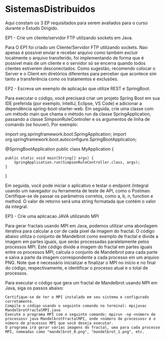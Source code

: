 # SistemasDistribuidos
Aqui constam os 3 EP requisitados para serem avaliados para o curso durante o Estudo Dirigido.

EP1 - Crie um cliente/servidor FTP utilizando sockets em Java.

Para O EP1 foi criado um Cliente/Servidor FTP utilizando sockets. Nao apenas é possível enviar e receber arquivo como também excluir localmente o arquivo transferido, foi implementando de forma que é possivel mais de um cliente e o servidor só se encerra quando todos clientes estiverem desconectados. Como sugestão, recomendo colocar o Server e o Client em diretórios diferentes para perceber que acontece sim tanto a transferência como os tratamentos e exclusões.

EP2 - Escreva um exemplo de aplicação que utilize REST e SpringBoot.

Para executar o código, você precisará criar um projeto Spring Boot em sua IDE preferida (por exemplo, IntelliJ, Eclipse, VS Code) e adicionar a dependência spring-boot-starter-web. Em seguida, crie uma classe com um método main que chama o método run da classe SpringApplication, passando a classe SimpsonRuleController e os argumentos de linha de comando (se houver). Por exemplo:

import org.springframework.boot.SpringApplication;
import org.springframework.boot.autoconfigure.SpringBootApplication;

@SpringBootApplication
public class MyApplication {

    public static void main(String[] args) {
        SpringApplication.run(SimpsonRuleController.class, args);
    }
}

Em seguida, você pode iniciar o aplicativo e testar o endpoint /integral usando um navegador ou ferramenta de teste de API, como o Postman. Certifique-se de passar os parâmetros corretos, como a, b, n, function e method. O valor de retorno será uma string formatada que contém o valor da integral.

EP3 - Crie uma aplicacao JAVA utilizando MPI

Para gerar fractais usando MPI em Java, podemos utilizar uma abordagem iterativa para calcular a cor de cada pixel da imagem do fractal. O código abaixo utiliza o conjunto de Mandelbrot como exemplo de fractal e divide a imagem em partes iguais, que serão processadas paralelamente pelos processos MPI. Este código divide a imagem do fractal em partes iguais entre os processos MPI, calcula o conjunto de Mandelbrot para cada parte e salva a parte da imagem correspondente a cada processo em um arquivo PNG. Note que é necessário inicializar e finalizar o MPI no início e no final do código, respectivamente, e identificar o processo atual e o total de processos.

Para executar o código que gera um fractal de Mandelbrot usando MPI em Java, siga os passos abaixo:

    Certifique-se de ter o MPI instalado em seu sistema e configurado corretamente.
    Compile o código usando o seguinte comando no terminal: mpijavac MandelbrotFractalMPI.java
    Execute o programa MPI com o seguinte comando: mpirun -np <número de processos> java MandelbrotFractalMPI, onde <número de processos> é o número de processos MPI que você deseja executar.
    O programa irá gerar várias imagens do fractal, uma para cada processo MPI, nomeadas como "mandelbrot_0.png", "mandelbrot_1.png", etc.
